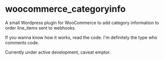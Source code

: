 # woocommerce_categoryinfo
A small Wordpress plugin for WooCommerce to add category information to order line_items sent to webhooks.

If you wanna know how it works, read the code. I'm definitely the type who comments code.

Currently under active development, caveat emptor.

